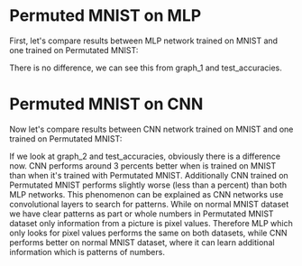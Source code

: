 
# Permuted MNIST on MLP

First, let's compare results between MLP network trained on MNIST and one trained on Permutated MNIST:

There is no difference, we can see this from graph_1 and test_accuracies.

# Permuted MNIST on CNN

Now let's compare results between CNN network trained on MNIST and one trained on Permutated MNIST:

If we look at graph_2 and test_accuracies, obviously there is a difference now. CNN performs around 3 percents
better when is trained on MNIST than when it's trained with Permutated MNIST. Additionally CNN trained on 
Permutated MNIST performs slightly worse (less than a percent) than both MLP networks. This phenomenon 
can be explained as CNN networks use convolutional layers to search for patterns. While on normal MNIST 
dataset we have clear patterns as part or whole numbers in Permutated MNIST dataset only information from 
a picture is pixel values. Therefore MLP which only looks for pixel values performs the same on both datasets,
while CNN performs better on normal MNIST dataset, where it can learn additional information which is patterns 
of numbers.
